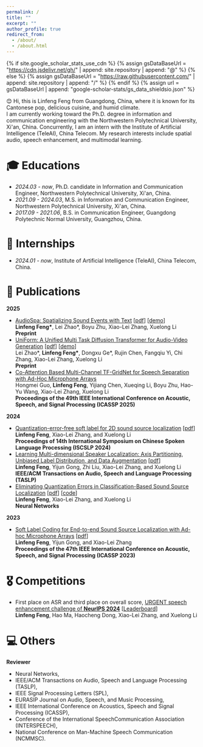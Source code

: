 ```yaml
---
permalink: /
title: ""
excerpt: ""
author_profile: true
redirect_from: 
  - /about/
  - /about.html
---
```


{% if site.google_scholar_stats_use_cdn %}
{% assign gsDataBaseUrl = "https://cdn.jsdelivr.net/gh/" | append: site.repository | append: "@" %}
{% else %}
{% assign gsDataBaseUrl = "https://raw.githubusercontent.com/" | append: site.repository | append: "/" %}
{% endif %}
{% assign url = gsDataBaseUrl | append: "google-scholar-stats/gs_data_shieldsio.json" %}

<span class='anchor' id='about-me'></span>

😊 Hi, this is Linfeng Feng from Guangdong, China, where it is known for its Cantonese pop, delicious cuisine, and humid climate.  
I am currently working toward the Ph.D. degree in information and communication engineering with the Northwestern Polytechnical University, Xi'an, China. Concurrently, I am an intern with the Institute of Artificial Intelligence (TeleAI), China Telecom. My research interests include spatial audio, speech enhancement, and multimodal learning.


# 🎓️ Educations
- *2024.03 - now*, Ph.D. candidate in Information and Communication Engineer, Northwestern Polytechnical University, Xi'an, China.
- *2021.09 - 2024.03*, M.S. in Information and Communication Engineer, Northwestern Polytechnical University, Xi'an, China.
- *2017.09 - 2021.06*, B.S. in Communication Engineer, Guangdong Polytechnic Normal University, Guangzhou, China.

# 👔 Internships
- *2024.01 - now*, Institute of Artificial Intelligence (TeleAI), China Telecom, China.

# 📝 Publications
**2025**
- [AudioSpa: Spatializing Sound Events with Text](https://arxiv.org/abs/2502.11219) [[pdf](https://arxiv.org/pdf/2502.11219)] [[demo](https://linfeng-feng.github.io/AudioSpa-demo)]  
  **Linfeng Feng\***, Lei Zhao\*, Boyu Zhu, Xiao-Lei Zhang, Xuelong Li   
  **Preprint**
- [UniForm: A Unified Multi Task Diffusion Transformer for Audio-Video Generation](https://arxiv.org/abs/2502.03897) [[pdf](https://arxiv.org/pdf/2502.03897)] [[demo](https://uniform-t2av.github.io/)]  
  Lei Zhao\*, **Linfeng Feng\***, Dongxu Ge\*, Rujin Chen, Fangqiu Yi, Chi Zhang, Xiao-Lei Zhang, Xuelong Li   
  **Preprint**
- [Co-Attention Based Multi-Channel TF-GridNet for Speech Separation with Ad-Hoc Microphone Arrays](https://ieeexplore.ieee.org/abstract/document/10888193)  
  Hongmei Guo, **Linfeng Feng**, Yijiang Chen, Xueqing Li, Boyu Zhu, Hao-Yu Wang, Xiao-Lei Zhang, Xuelong Li  
  **Proceedings of the 49th IEEE International Conference on Acoustic, Speech, and Signal Processing (ICASSP 2025)**
  
**2024**
- [Quantization-error-free soft label for 2D sound source localization](https://ieeexplore.ieee.org/abstract/document/10800169) [[pdf](http://www.xiaolei-zhang.net/papers/Feng,%20Zhang,%20Li%20-%202024%20-%20Quantization-Error-Free%20Soft%20Label%20for%202D%20Sound%20Source%20Localization.pdf)]  
  **Linfeng Feng**, Xiao-Lei Zhang, and Xuelong Li  
  **Proceedings of 14th International Symposium on Chinese Spoken Language Processing (ISCSLP 2024)**
- [Learning Multi-dimensional Speaker Localization: Axis Partitioning, Unbiased Label Distribution, and Data Augmentation](https://ieeexplore.ieee.org/document/10609831) [[pdf](http://www.xiaolei-zhang.net/papers/Feng%20et%20al.%20-%202024%20-%20Learning%20Multi-Dimensional%20Speaker%20Localization%20Axis%20Partitioning%20,%20Unbiased%20Label%20Distribution%20,%20and%20Data%20Augment.pdf)]   
  **Linfeng Feng**, Yijun Gong, Zhi Liu, Xiao-Lei Zhang, and Xuelong Li  
  **IEEE/ACM Transactions on Audio, Speech and Language Processing (TASLP)**
- [Eliminating Quantization Errors in Classification-Based Sound Source Localization](https://www.sciencedirect.com/science/article/pii/S0893608024006038) [[pdf](http://www.xiaolei-zhang.net/papers/Feng,%20Zhang,%20Li%20-%202025%20-%20Eliminating%20quantization%20errors%20in%20classification-based%20sound%20source%20localization.pdf)] [[code](https://github.com/linfeng-feng/ULD)]  
  **Linfeng Feng**, Xiao-Lei Zhang, and Xuelong Li  
  **Neural Networks**

**2023**
- [Soft Label Coding for End-to-end Sound Source Localization with Ad-hoc Microphone Arrays](https://ieeexplore.ieee.org/abstract/document/10094647) [[pdf](http://www.xiaolei-zhang.net/papers/Feng,%20Gong,%20Zhang%20-%202023%20-%20SOFT%20LABEL%20CODING%20FOR%20END-TO-END%20SOUND%20SOURCE%20LOCALIZATION%20WITH%20AD-HOC%20MICROPHONE%20ARRAYS%20Linfeng%20Feng%20,%20Yijun.pdf)]  
  **Linfeng Feng**, Yijun Gong, and Xiao-Lei Zhang  
  **Proceedings of the 47th IEEE International Conference on Acoustic, Speech, and Signal Processing (ICASSP 2023)**

# 🎖️ Competitions
- First place on ASR and third place on overall score, [URGENT speech enhancement challenge of **NeurIPS 2024**](https://urgent-challenge.github.io/urgent2024/) [[Leaderboard](https://urgent-challenge.com/competitions/5#final_results)]  
  **Linfeng Feng**, Hao Ma, Haocheng Dong, Xiao-Lei Zhang, and Xuelong Li

# 💻 Others

**Reviewer**
- Neural Networks,
- IEEE/ACM Transactions on Audio, Speech and Language Processing (TASLP),
- IEEE Signal Processing Letters (SPL),
- EURASIP Journal on Audio, Speech, and Music Processing,
- IEEE International Conference on Acoustics, Speech and Signal Processing (ICASSP),
- Conference of the International SpeechCommunication Association (INTERSPEECH),
- National Conference on Man-Machine Speech Communication (NCMMSC).
